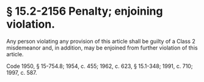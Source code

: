# § 15.2-2156 Penalty; enjoining violation.

<p>Any person violating any provision of this article shall be guilty of a Class 2 misdemeanor and, in addition, may be enjoined from further violation of this article.</p><p>Code 1950, § 15-754.8; 1954, c. 455; 1962, c. 623, § 15.1-348; 1991, c. 710; 1997, c. 587.</p>